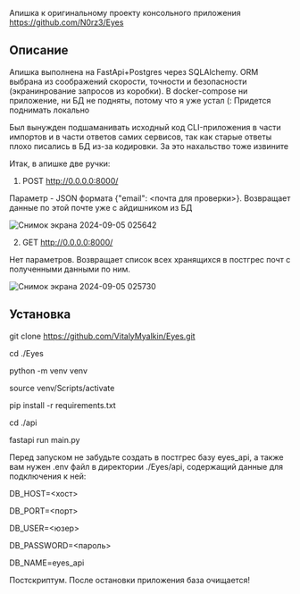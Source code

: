 Апишка к оригинальному проекту консольного приложения https://github.com/N0rz3/Eyes

## Описание ##

Апишка выполнена на FastApi+Postgres через SQLAlchemy. 
ORM выбрана из соображений скорости, точности и безопасности (экранинрование запросов из коробки).
В docker-compose ни приложение, ни БД не подняты, потому что я уже устал (: Придется поднимать локально

Был вынужден подшаманивать исходный код CLI-приложения в части импортов и в части ответов самих сервисов, так как старые ответы плохо писались в БД из-за кодировки. За это нахальство тоже извините

Итак, в апишке две ручки: 

1. POST http://0.0.0.0:8000/

Параметр - JSON формата {"email": <почта для проверки>}. Возвращает данные по этой почте уже с айдишником из БД

![Снимок экрана 2024-09-05 025642](https://github.com/user-attachments/assets/61f9e59f-da70-47ce-9178-04def77e43fa)


2. GET http://0.0.0.0:8000/

Нет параметров. Возвращает список всех хранящихся в постгрес почт с полученными данными по ним. 

![Снимок экрана 2024-09-05 025730](https://github.com/user-attachments/assets/78553db5-6191-49e6-9255-f03245423862)


## Установка ##

git clone https://github.com/VitalyMyalkin/Eyes.git

cd ./Eyes

python -m venv venv

source venv/Scripts/activate

pip install -r requirements.txt

cd ./api

fastapi run main.py

Перед запуском не забудьте создать в постгрес базу eyes_api, а также вам нужен .env файл в директории ./Eyes/api, содержащий данные для подключения к ней:

DB_HOST=<хост>

DB_PORT=<порт>

DB_USER=<юзер>

DB_PASSWORD=<пароль>

DB_NAME=eyes_api

Постскриптум. После остановки приложения база очищается!
